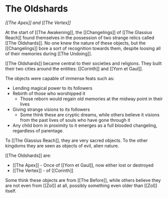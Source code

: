 # The Oldshards
*[[The Apex]] and [[The Vertex]]*

At the start of [[The Awakening]], the [[Changelings]] of [[The Glassius Reach]] found themselves in the possession of two strange relics called [[The Oldshards]].  No one knew the nature of these objects, but the [[Changelings]] bore a sort of recognition towards them, despite loosing all of their memories during [[The Undoing]].

[[The Oldshards]] became central to their societies and religions. They built their two cities around the entities: [[Corinth]] and [[Yorn et Gaul]].

The objects were capable of immense feats such as:
- Lending magical power to its followers
- Rebirth of those who worshipped it
	- Those reborn would regain old memories at the midway point in their lives
- Giving strange visions to its followers
	- Some think these are cryptic dreams, while others believe it visions from the past lives of souls who have gone through it
- Any child born in proximity to it emerges as a full blooded changeling, regardless of parentage.

To [[The Glassius Reach]], they are very sacred objects. To the other kingdoms they are seen as objects of evil, alien nature.

[[The Oldshards]] are:
- [[The Apex]] - Once of [[Yorn et Gaul]], now either lost or destroyed
- [[The Vertex]] - of [[Corinth]]

Some think these objects are from [[The Before]], while others believe they are not even from [[Zol]] at all, possibly something even older than [[Zol]] itself.